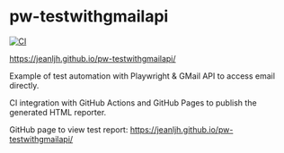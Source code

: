 # pw-testwithgmailapi

[![CI](https://github.com/jeanljh/pw-testwithgmailapi/actions/workflows/main.yml/badge.svg)](https://github.com/jeanljh/pw-testwithgmailapi/actions/workflows/main.yml)

https://jeanljh.github.io/pw-testwithgmailapi/

Example of test automation with Playwright & GMail API to access email directly.

CI integration with GitHub Actions and GitHub Pages to publish the generated HTML reporter.

GitHub page to view test report: https://jeanljh.github.io/pw-testwithgmailapi/

